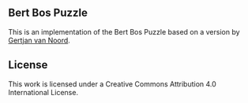 ## Bert Bos Puzzle

This is an implementation of the Bert Bos Puzzle based on
a version by [Gertjan van Noord](http://www.let.rug.nl/vannoord/).

## License

This work is licensed under a Creative Commons Attribution
4.0 International License.
